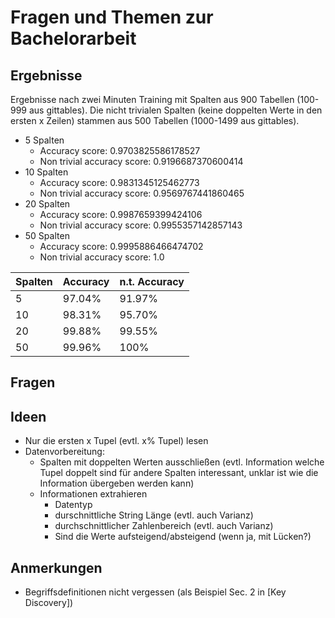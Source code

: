 <!-- LTex: enabled=false -->

# Fragen und Themen zur Bachelorarbeit

## Ergebnisse

Ergebnisse nach zwei Minuten Training mit Spalten aus 900 Tabellen (100-999 aus gittables).
Die nicht trivialen Spalten (keine doppelten Werte in den ersten x Zeilen) stammen aus 500 Tabellen (1000-1499 aus gittables).

- 5 Spalten
  - Accuracy score: 0.9703825586178527
  - Non trivial accuracy score: 0.9196687370600414
- 10 Spalten
  - Accuracy score: 0.9831345125462773
  - Non trivial accuracy score: 0.9569767441860465
- 20 Spalten
  - Accuracy score: 0.9987659399424106
  - Non trivial accuracy score: 0.9955357142857143
- 50 Spalten
  - Accuracy score: 0.9995886466474702
  - Non trivial accuracy score: 1.0

| Spalten | Accuracy | n.t. Accuracy |
| ------- | -------- | ------------- |
| 5       | 97.04%   | 91.97%        |
| 10      | 98.31%   | 95.70%        |
| 20      | 99.88%   | 99.55%        |
| 50      | 99.96%   | 100%          |

## Fragen

## Ideen

- Nur die ersten x Tupel (evtl. x% Tupel) lesen
- Datenvorbereitung:
  - Spalten mit doppelten Werten ausschließen (evtl. Information welche Tupel doppelt sind für andere Spalten interessant, unklar ist wie die Information übergeben werden kann)
  - Informationen extrahieren
    - Datentyp
    - durschnittliche String Länge (evtl. auch Varianz)
    - durchschnittlicher Zahlenbereich (evtl. auch Varianz)
    - Sind die Werte aufsteigend/absteigend (wenn ja, mit Lücken?)

## Anmerkungen

- Begriffsdefinitionen nicht vergessen (als Beispiel Sec. 2 in [Key Discovery])

[data profiling]: https://link.springer.com/article/10.1007/s00778-015-0389-y "Profiling relational data: a survey"
[ducc]: https://www.vldb.org/pvldb/vol7/p301-heise.pdf
[metronome projekt]: https://hpi.de/naumann/projects/data-profiling-and-analytics/metanome-data-profiling.html
[dataxformer]: https://cs.uwaterloo.ca/~ilyas/papers/AbedjanICDE16.pdf
